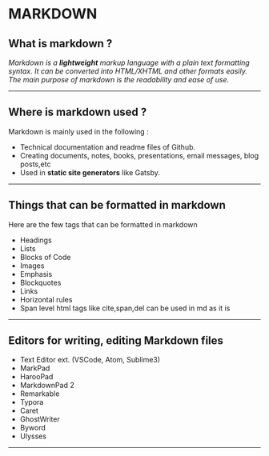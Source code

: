 # MARKDOWN

## What is markdown ? 
_Markdown is a **lightweight** markup language with a plain text formatting syntax. It can be converted into HTML/XHTML and other formats easily. The main purpose of markdown is the readability and ease of use._

---

## Where is markdown used ?
Markdown is mainly used in the following  : 
- Technical documentation and readme files of Github.
- Creating documents, notes, books, presentations, email messages, blog posts,etc
- Used in **static site generators** like Gatsby.

---

## Things that can be formatted in markdown
Here are the few tags that can be formatted in markdown
- Headings
- Lists
- Blocks of Code
- Images
- Emphasis
- Blockquotes
- Links
- Horizontal rules
- Span level html tags like cite,span,del can be used in md as it is

---

## Editors for writing, editing Markdown files
- Text Editor ext. (VSCode, Atom, Sublime3)
- MarkPad
- HarooPad
- MarkdownPad 2
- Remarkable
- Typora
- Caret
- GhostWriter
- Byword
- Ulysses

---

